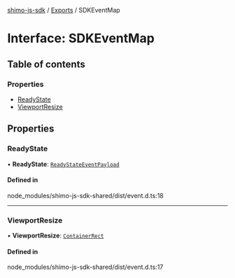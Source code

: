 [shimo-js-sdk](../README.md) / [Exports](../modules.md) / SDKEventMap

# Interface: SDKEventMap

## Table of contents

### Properties

- [ReadyState](SDKEventMap.md#readystate)
- [ViewportResize](SDKEventMap.md#viewportresize)

## Properties

### ReadyState

• **ReadyState**: [`ReadyStateEventPayload`](ReadyStateEventPayload.md)

#### Defined in

node_modules/shimo-js-sdk-shared/dist/event.d.ts:18

___

### ViewportResize

• **ViewportResize**: [`ContainerRect`](ContainerRect.md)

#### Defined in

node_modules/shimo-js-sdk-shared/dist/event.d.ts:17
